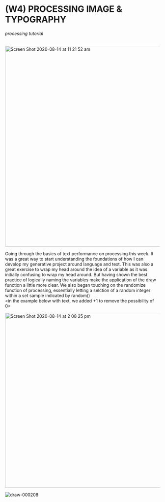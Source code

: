 # (W4) PROCESSING IMAGE & TYPOGRAPHY

###### processing tutorial



<img width="652" alt="Screen Shot 2020-08-14 at 11 21 52 am" src="https://user-images.githubusercontent.com/68724434/92199288-101ec080-eeba-11ea-9d11-21083920ac2e.png">

Going through the basics of text performance on processing this week. It was a great way to start understanding the foundations of how I can develop my generative project around language and text. This was also a great exercise to wrap my head around the idea of a variable as it was initially confusing to wrap my head around. But having shown the best practice of logically naming the variables make the application of the draw function a little more clear. We also began touching on the randomize function of processing, essentially letting a selction of a random integer within a set sample indicated by random() </br><in the example below with text, we added +1 to remove the possibility of 0>


<img width="568" alt="Screen Shot 2020-08-14 at 2 08 25 pm" src="https://user-images.githubusercontent.com/68724434/91582770-9bb4c080-e993-11ea-8f28-8ed6ebcaed7b.png">


![draw-000208](https://user-images.githubusercontent.com/68724434/92198510-ebc1e480-eeb7-11ea-8b05-5e684ec49b0d.png)
